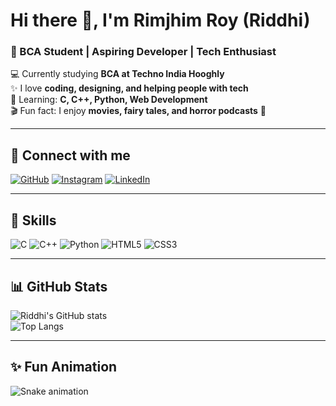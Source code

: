 # Hi there 👋, I'm Rimjhim Roy (Riddhi)
### 🌸 BCA Student | Aspiring Developer | Tech Enthusiast  

💻 Currently studying **BCA at Techno India Hooghly**  
✨ I love **coding, designing, and helping people with tech**  
🌱 Learning: **C, C++, Python, Web Development**  
🎬 Fun fact: I enjoy **movies, fairy tales, and horror podcasts** 👻  

---

## 🔗 Connect with me
[![GitHub](https://img.shields.io/badge/GitHub-181717?logo=github&logoColor=white)](https://github.com/rimjhimroy20)
[![Instagram](https://img.shields.io/badge/Instagram-%23E4405F.svg?logo=instagram&logoColor=white)](https://instagram.com)
[![LinkedIn](https://img.shields.io/badge/LinkedIn-blue?logo=linkedin&logoColor=white)](https://linkedin.com)

---

## 🚀 Skills
![C](https://img.shields.io/badge/C-00599C?style=for-the-badge&logo=c&logoColor=white)
![C++](https://img.shields.io/badge/C++-00599C?style=for-the-badge&logo=cplusplus&logoColor=white)
![Python](https://img.shields.io/badge/Python-FFD43B?style=for-the-badge&logo=python&logoColor=blue)
![HTML5](https://img.shields.io/badge/HTML5-E34F26?style=for-the-badge&logo=html5&logoColor=white)
![CSS3](https://img.shields.io/badge/CSS3-1572B6?style=for-the-badge&logo=css3&logoColor=white)

---

## 📊 GitHub Stats
![Riddhi's GitHub stats](https://github-readme-stats.vercel.app/api?username=rimjhimroy20&show_icons=true&theme=radical)  
![Top Langs](https://github-readme-stats.vercel.app/api/top-langs/?username=rimjhimroy20&layout=compact&theme=radical)

---

## ✨ Fun Animation
![Snake animation](https://github.com/rimjhimroy20/rimjhimroy20/blob/output/github-contribution-grid-snake.svg)

<!--
**rimjhimroy20/rimjhimroy20** is a ✨ _special_ ✨ repository because its `README.md` (this file) appears on your GitHub profile.

Here are some ideas to get you started:

- 🔭 I’m currently working on ...
- 🌱 I’m currently learning ...
- 👯 I’m looking to collaborate on ...
- 🤔 I’m looking for help with ...
- 💬 Ask me about ...
- 📫 How to reach me: ...
- 😄 Pronouns: ...
- ⚡ Fun fact: ...
-->
